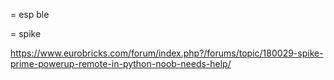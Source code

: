 = esp ble


= spike

https://www.eurobricks.com/forum/index.php?/forums/topic/180029-spike-prime-powerup-remote-in-python-noob-needs-help/
